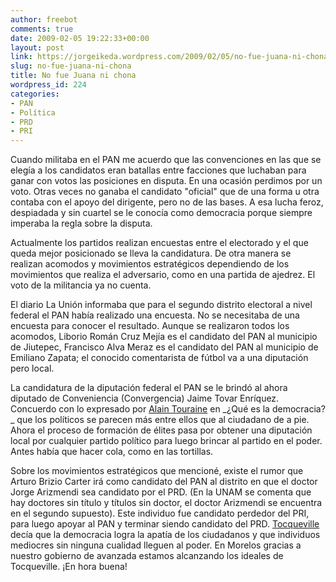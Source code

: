 ```yaml
---
author: freebot
comments: true
date: 2009-02-05 19:22:33+00:00
layout: post
link: https://jorgeikeda.wordpress.com/2009/02/05/no-fue-juana-ni-chona/
slug: no-fue-juana-ni-chona
title: No fue Juana ni chona
wordpress_id: 224
categories:
- PAN
- Política
- PRD
- PRI
---
```


Cuando militaba en el PAN me acuerdo que las convenciones en las que se elegía a los candidatos eran batallas entre facciones que luchaban para ganar con votos las posiciones en disputa. En una ocasión perdimos por un voto. Otras veces no ganaba el candidato "oficial" que de una forma u otra contaba con el apoyo del dirigente, pero no de las bases. A esa lucha feroz, despiadada y sin cuartel se le conocía  como democracia porque siempre imperaba la regla sobre la disputa.

Actualmente los partidos realizan encuestas entre el electorado y el que queda mejor posicionado se lleva la candidatura. De otra manera se realizan acomodos y movimientos estratégicos dependiendo de los movimientos que realiza el adversario,  como en una partida de ajedrez. El voto de la militancia ya no cuenta.

El diario La Unión informaba que para el segundo distrito electoral a nivel federal el PAN había realizado una encuesta. No se necesitaba de una encuesta para conocer el resultado. Aunque se realizaron todos los acomodos, Liborio Román Cruz Mejía es el candidato del PAN al municipio de Jiutepec, Francisco Alva Meraz es el candidato del PAN al municipio de Emiliano Zapata; el conocido comentarista de fútbol va a una diputación pero local.

La candidatura de la diputación federal el PAN se le brindó al ahora diputado de Conveniencia (Convergencia) Jaime Tovar Enríquez. Concuerdo con lo expresado por [Alain Touraine](http://es.wikipedia.org/wiki/Alain_Touraine) en _¿Qué es la democracia? _  que los políticos se parecen más entre ellos que al ciudadano de a pie. Ahora el proceso de formación de élites pasa por obtener una diputación local por cualquier partido político para luego brincar al partido en el poder. Antes había que hacer cola, como en las tortillas.

Sobre los movimientos estratégicos que mencioné, existe el rumor que Arturo Brizio Carter irá como candidato del PAN al distrito en que el doctor Jorge Arizmendi sea candidato por el PRD.  (En la UNAM se comenta que hay doctores sin título y títulos sin doctor, el doctor Arizmendi se encuentra en el segundo supuesto). Este individuo fue candidato perdedor del PRI, para luego apoyar al PAN y terminar siendo candidato del PRD. [Tocqueville](http://en.wikipedia.org/wiki/Alexis_de_Tocqueville) decía que la democracia logra la apatía de los ciudadanos y que individuos mediocres sin ninguna cualidad lleguen al poder. En Morelos gracias a nuestro gobierno de avanzada estamos alcanzando los ideales de Tocqueville. ¡En hora buena!





